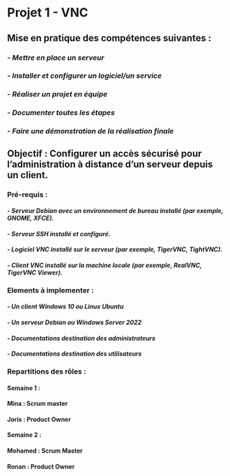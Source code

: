 # Projet 1 - VNC



## Mise en pratique des compétences suivantes :
### *- Mettre en place un serveur*
### *- Installer et configurer un logiciel/un service*
### *- Réaliser un projet en équipe*
### *- Documenter toutes les étapes*
### *- Faire une démonstration de la réalisation finale*




## **Objectif : Configurer un accès sécurisé pour l’administration à distance d’un serveur depuis un client.**


### **Pré-requis :**

#### *- Serveur Debian avec un environnement de bureau installé (par exemple, GNOME, XFCE).*
#### *- Serveur SSH installé et configuré.*
#### *- Logiciel VNC installé sur le serveur (par exemple, TigerVNC, TightVNC).*
#### *- Client VNC installé sur la machine locale (par exemple, RealVNC, TigerVNC Viewer).*


### **Elements à implementer :**

#### *- Un client Windows 10 ou Linux Ubuntu*
#### *- Un serveur Debian ou Windows Server 2022*
#### *- Documentations destination des administrateurs*
#### *- Documentations destination des utilisateurs*

### **Repartitions des rôles :**

#### **Semaine 1 :**

#### Mina : Scrum master
#### Joris : Product Owner

#### **Semaine 2 :**

#### Mohamed : Scrum Master
#### Ronan : Product Owner
